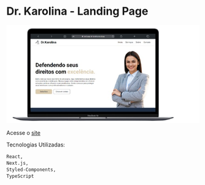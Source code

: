 
# Dr. Karolina - Landing Page


![App Screenshot](./public/img/mac.png)

Acesse o [site](https://land-page-dr-karolina.vercel.app/)

Tecnologias Utilizadas:

```bash
React,
Next.js,
Styled-Components,
TypeScript

```
